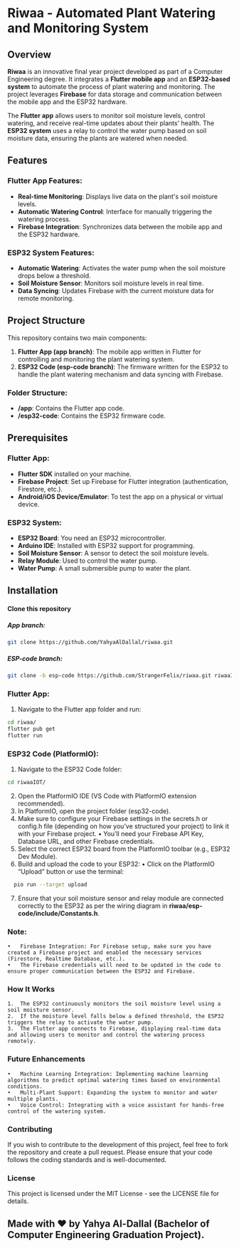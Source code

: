 # Riwaa - Automated Plant Watering and Monitoring System

## Overview

**Riwaa** is an innovative final year project developed as part of a Computer Engineering degree. It integrates a **Flutter mobile app** and an **ESP32-based system** to automate the process of plant watering and monitoring. The project leverages **Firebase** for data storage and communication between the mobile app and the ESP32 hardware.

The **Flutter app** allows users to monitor soil moisture levels, control watering, and receive real-time updates about their plants' health. The **ESP32 system** uses a relay to control the water pump based on soil moisture data, ensuring the plants are watered when needed.

## Features

### Flutter App Features:
- **Real-time Monitoring**: Displays live data on the plant's soil moisture levels.
- **Automatic Watering Control**: Interface for manually triggering the watering process.
- **Firebase Integration**: Synchronizes data between the mobile app and the ESP32 hardware.

### ESP32 System Features:
- **Automatic Watering**: Activates the water pump when the soil moisture drops below a threshold.
- **Soil Moisture Sensor**: Monitors soil moisture levels in real time.
- **Data Syncing**: Updates Firebase with the current moisture data for remote monitoring.

## Project Structure

This repository contains two main components:
1. **Flutter App (app branch)**: The mobile app written in Flutter for controlling and monitoring the plant watering system.
2. **ESP32 Code (esp-code branch)**: The firmware written for the ESP32 to handle the plant watering mechanism and data syncing with Firebase.

### Folder Structure:

- **/app**: Contains the Flutter app code.
- **/esp32-code**: Contains the ESP32 firmware code.

## Prerequisites

### Flutter App:
- **Flutter SDK** installed on your machine.
- **Firebase Project**: Set up Firebase for Flutter integration (authentication, Firestore, etc.).
- **Android/iOS Device/Emulator**: To test the app on a physical or virtual device.

### ESP32 System:
- **ESP32 Board**: You need an ESP32 microcontroller.
- **Arduino IDE**: Installed with ESP32 support for programming.
- **Soil Moisture Sensor**: A sensor to detect the soil moisture levels.
- **Relay Module**: Used to control the water pump.
- **Water Pump**: A small submersible pump to water the plant.

## Installation
#### Clone this repository 
##### App branch:
   ```bash
   git clone https://github.com/YahyaAlDallal/riwaa.git
   ```
##### ESP-code branch:
   ```bash
   git clone -b esp-code https://github.com/StrangerFelix/riwaa.git riwaaIOT
   ```
### Flutter App:
1.	Navigate to the Flutter app folder and run:
   ```bash
   cd riwaa/
   flutter pub get
   flutter run
   ```
### ESP32 Code (PlatformIO):
1.	Navigate to the ESP32 Code folder:
   ```bash
   cd riwaaIOT/
   ```
2.	Open the PlatformIO IDE (VS Code with PlatformIO extension recommended).
3.	In PlatformIO, open the project folder (esp32-code).
4.	Make sure to configure your Firebase settings in the secrets.h or config.h file (depending on how you’ve structured your project) to link it with your Firebase project.
•	You’ll need your Firebase API Key, Database URL, and other Firebase credentials.
5.	Select the correct ESP32 board from the PlatformIO toolbar (e.g., ESP32 Dev Module).
6.	Build and upload the code to your ESP32:
•	Click on the PlatformIO “Upload” button or use the terminal:
 ```bash
   pio run --target upload
 ```
7.	Ensure that your soil moisture sensor and relay module are connected correctly to the ESP32 as per the wiring diagram in **riwaa/esp-code/include/Constants.h**.


### Note:
	•	Firebase Integration: For Firebase setup, make sure you have created a Firebase project and enabled the necessary services (Firestore, Realtime Database, etc.).
	•	The Firebase credentials will need to be updated in the code to ensure proper communication between the ESP32 and Firebase.

### How It Works
	1.	The ESP32 continuously monitors the soil moisture level using a soil moisture sensor.
	2.	If the moisture level falls below a defined threshold, the ESP32 triggers the relay to activate the water pump.
	3.	The Flutter app connects to Firebase, displaying real-time data and allowing users to monitor and control the watering process remotely.

### Future Enhancements
	•	Machine Learning Integration: Implementing machine learning algorithms to predict optimal watering times based on environmental conditions.
	•	Multi-Plant Support: Expanding the system to monitor and water multiple plants.
	•	Voice Control: Integrating with a voice assistant for hands-free control of the watering system.

### Contributing

If you wish to contribute to the development of this project, feel free to fork the repository and create a pull request. Please ensure that your code follows the coding standards and is well-documented.

### License

This project is licensed under the MIT License - see the LICENSE file for details.



## Made with ❤️ by Yahya Al-Dallal (Bachelor of Computer Engineering Graduation Project).